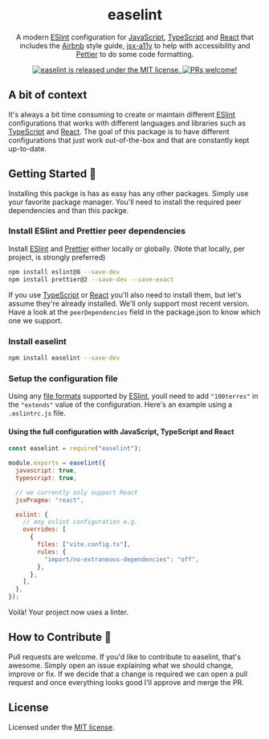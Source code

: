 <h1 align="center">
  easelint
</h1>

<p align="center">
  A modern <a href="https://eslint.org/">ESlint</a> configuration for <a href="https://www.ecma-international.org/publications-and-standards/standards/ecma-262/">JavaScript</a>, <a href="https://www.typescriptlang.org/">TypeScript</a> and <a href="https://reactjs.org/">React</a> that includes the <a href="https://github.com/airbnb/javascript">Airbnb</a> style guide, <a href="https://github.com/jsx-eslint/eslint-plugin-jsx-a11y">jsx-a11y</a> to help with accessibility and <a href="https://www.npmjs.com/package/eslint-plugin-prettier">Pettier</a> to do some code formatting.
</p>

<p align="center">
  <a href="LICENSE">
    <img src="https://img.shields.io/badge/license-MIT-blue.svg" alt="easelint is released under the MIT license." />
  </a>

  <a href="#how-to-contribute-">
    <img src="https://img.shields.io/badge/PRs-welcome-brightgreen.svg" alt="PRs welcome!" />
  </a>
</p>

## A bit of context

It's always a bit time consuming to create or maintain different [ESlint](https://eslint.org/) configurations that works with different languages and libraries such as [TypeScript](https://www.typescriptlang.org/) and [React](https://reactjs.org/). The goal of this package is to have  different configurations that just work out-of-the-box and that are constantly kept up-to-date.

## Getting Started 🚀

Installing this packge is has as easy has any other packages. Simply use your favorite package manager. You'll need to install the required peer dependencies and than this packge.

### Install ESlint and Prettier peer dependencies

Install [ESlint](https://eslint.org/) and [Prettier](https://prettier.io/) either locally or globally. (Note that locally, per project, is strongly preferred)


```sh
npm install eslint@8 --save-dev
npm install prettier@2 --save-dev --save-exact
```

If you use [TypeScript](https://www.typescriptlang.org/) or [React](https://reactjs.org/) you'll also need to install them, but let's assume they're already installed. We'll only support most recent version. Have a look at the `peerDependencies` field in the package.json to know which one we support.

### Install easelint

```sh
npm install easelint --save-dev
```

### Setup the configuration file

Using any [file formats](https://eslint.org/docs/user-guide/configuring/configuration-files#configuration-file-formats) supported by [ESlint](https://eslint.org/), youll need to add `"100terres"` in the `"extends"` value of the configuration. Here's an example using a `.eslintrc.js` file.

#### Using the full configuration with JavaScript, TypeScript and React

```js
const easelint = require("easelint");

module.exports = easelint({
  javascript: true,
  typescript: true,

  // we currently only support React
  jsxPragma: "react",

  eslint: {
    // any eslint configuration e.g.
    overrides: [
      {
        files: ["vite.config.ts"],
        rules: {
          "import/no-extraneous-dependencies": "off",
        },
      },
    ],
  },
});

```

Voilà! Your project now uses a linter.

## How to Contribute 🤝

Pull requests are welcome. If you'd like to contribute to easelint, that's awesome. Simply open an issue explaining what we should change, improve or fix. If we decide that a change is required we can open a pull request and once everything looks good I'll approve and merge the PR.

## License

Licensed under the [MIT license](LICENSE).

